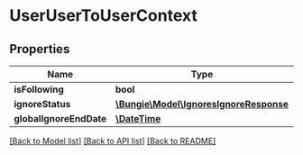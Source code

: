 # UserUserToUserContext

## Properties
Name | Type | Description | Notes
------------ | ------------- | ------------- | -------------
**isFollowing** | **bool** |  | [optional] 
**ignoreStatus** | [**\Bungie\Model\IgnoresIgnoreResponse**](IgnoresIgnoreResponse.md) |  | [optional] 
**globalIgnoreEndDate** | [**\DateTime**](\DateTime.md) |  | [optional] 

[[Back to Model list]](../README.md#documentation-for-models) [[Back to API list]](../README.md#documentation-for-api-endpoints) [[Back to README]](../README.md)


